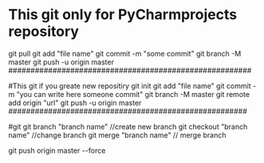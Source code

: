 # This git only for PyCharmprojects repository
git pull
git add "file name"
git commit -m "some commit"
git branch -M master
git push -u origin master
#######################################################


#This git if you greate new repositiry
git init
git add "file name"
git commit -m "you can write here someone commit"
git branch -M master
git remote add origin "url"
git push -u origin master
######################################################

#git 
git branch "branch name" //create new branch
git checkout "branch name"  //change branch
git merge "branch name"   // merge branch


git push origin master --force
